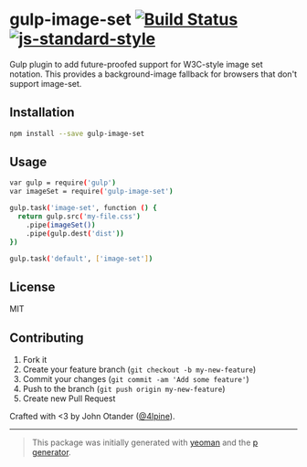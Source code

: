# gulp-image-set [![Build Status](https://secure.travis-ci.org/johnotander/gulp-image-set.png?branch=master)](https://travis-ci.org/johnotander/gulp-image-set) [![js-standard-style](https://img.shields.io/badge/code%20style-standard-brightgreen.svg?style=flat)](https://github.com/feross/standard)

Gulp plugin to add future-proofed support for W3C-style image set notation. This provides a background-image fallback for browsers
that don't support image-set.

## Installation

```bash
npm install --save gulp-image-set
```

## Usage

```bash
var gulp = require('gulp')
var imageSet = require('gulp-image-set')

gulp.task('image-set', function () {
  return gulp.src('my-file.css')
    .pipe(imageSet())
    .pipe(gulp.dest('dist'))
})

gulp.task('default', ['image-set'])
```

## License

MIT

## Contributing

1. Fork it
2. Create your feature branch (`git checkout -b my-new-feature`)
3. Commit your changes (`git commit -am 'Add some feature'`)
4. Push to the branch (`git push origin my-new-feature`)
5. Create new Pull Request

Crafted with <3 by John Otander ([@4lpine](https://twitter.com/4lpine)).

***

> This package was initially generated with [yeoman](http://yeoman.io) and the [p generator](https://github.com/johnotander/generator-p.git).
